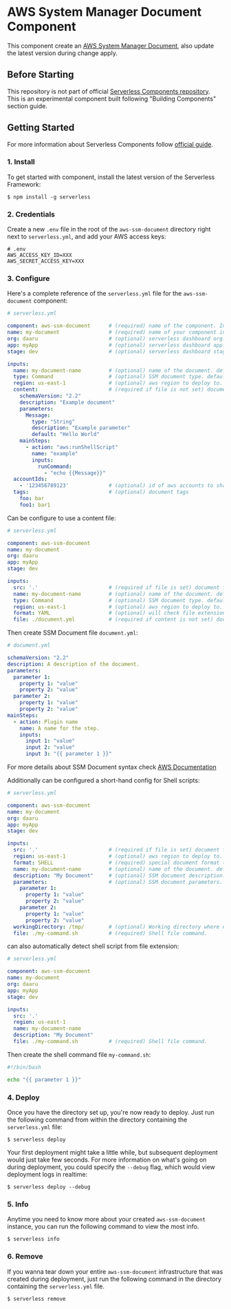 # AWS System Manager Document Component 

This component create an [AWS System Manager Document](https://docs.aws.amazon.com/systems-manager/latest/userguide/sysman-ssm-docs.html),
also update the latest version during change apply.

## Before Starting

This repository is not part of official [Serverless Components repository](https://github.com/serverless/components).
This is an experimental component built following "Building Components" section guide.

## Getting Started

For more information about Serverless Components follow [official guide](https://github.com/serverless/components).

### 1. Install

To get started with component, install the latest version of the Serverless Framework:

```
$ npm install -g serverless
```

### 2. Credentials

Create a new `.env` file in the root of the `aws-ssm-document` directory right next to `serverless.yml`, and add your AWS access keys:

```
# .env
AWS_ACCESS_KEY_ID=XXX
AWS_SECRET_ACCESS_KEY=XXX
```

### 3. Configure

Here's a complete reference of the `serverless.yml` file for the `aws-ssm-document` component:

```yml
# serverless.yml

component: aws-ssm-document      # (required) name of the component. In that case, it's aws-ssm-document.
name: my-document                # (required) name of your component instance.
org: daaru                       # (optional) serverless dashboard org. default is the first org you created during signup.
app: myApp                       # (optional) serverless dashboard app. default is the same as the name property.
stage: dev                       # (optional) serverless dashboard stage. default is dev.

inputs:
  name: my-document-name         # (optional) name of the document. default is auto-generated prepending stage name.
  type: Command                  # (optional) SSM document type. default it "Command".
  region: us-east-1              # (optional) aws region to deploy to. default is us-east-1.
  content:                       # (required if file is not set) document content.
    schemaVersion: "2.2"
    description: "Example document"
    parameters:
      Message:
        type: "String"
        description: "Example parameter"
        default: "Hello World"
    mainSteps:
      - action: "aws:runShellScript"
        name: "example"
        inputs:
          runCommand:
            - "echo {{Message}}"
  accountIds:
    - '123456789123'             # (optional) id of aws accounts to share document to
  tags:                          # (optional) document tags
    foo: bar
    foo1: bar1
```

Can be configure to use a content file:

```yml
# serverless.yml

component: aws-ssm-document
name: my-document
org: daaru
app: myApp
stage: dev

inputs:
  src: '.'                       # (required if file is set) document file directory.
  name: my-document-name         # (optional) name of the document. default is auto-generated prepending stage name.
  type: Command                  # (optional) SSM document type. default it "Command".
  region: us-east-1              # (optional) aws region to deploy to. default is us-east-1.
  format: YAML                   # (optional) will check file extension (.json|.yml|.yaml|.txt|.text).
  file: ./document.yml           # (required if content is not set) document file content.
```

Then create SSM Document file `document.yml`:

```yml
# document.yml

schemaVersion: "2.2"
description: A description of the document.
parameters:
  parameter 1:
    property 1: "value"
    property 2: "value"
  parameter 2:
    property 1: "value"
    property 2: "value"
mainSteps:
  - action: Plugin name
    name: A name for the step.
    inputs:
      input 1: "value"
      input 2: "value"
      input 3: "{{ parameter 1 }}"
```
For more details about SSM Document syntax check [AWS Documentation](https://docs.aws.amazon.com/systems-manager/latest/userguide/sysman-doc-syntax.html)

Additionally can be configured a short-hand config for Shell scripts:

```yml
# serverless.yml

component: aws-ssm-document
name: my-document
org: daaru
app: myApp
stage: dev

inputs:
  src: '.'                       # (required if file is set) document file directory.
  region: us-east-1              # (optional) aws region to deploy to. default is us-east-1.
  format: SHELL                  # (required) special document format (not a real SSM Document format, will be use JSON).
  name: my-document-name         # (optional) name of the document. default is auto-generated prepending stage name.
  description: "My Document"     # (optional) SSM document description. will be set into document definition.
  parameters:                    # (optional) SSM document parameters. will be set into document definition.
    parameter 1:
      property 1: "value"
      property 2: "value"
    parameter 2:
      property 1: "value"
      property 2: "value"
  workingDirectory: /tmp/        # (optional) Working directory where execute command to.
  file: ./my-command.sh          # (required) Shell file command.
```
can also automatically detect shell script from file extension:
```yml
# serverless.yml

component: aws-ssm-document
name: my-document
org: daaru
app: myApp
stage: dev

inputs:
  src: '.'
  region: us-east-1
  name: my-document-name
  description: "My Document"
  file: ./my-command.sh          # (required) Shell file command.
```

Then create the shell command file `my-command.sh`:

```bash
#!/bin/bash

echo "{{ parameter 1 }}"
```

### 4. Deploy

Once you have the directory set up, you're now ready to deploy. Just run the following command from within the directory containing the `serverless.yml` file:

```
$ serverless deploy
```

Your first deployment might take a little while, but subsequent deployment would just take few seconds. For more information on what's going on during deployment, you could specify the `--debug` flag, which would view deployment logs in realtime:

```
$ serverless deploy --debug
```

### 5. Info

Anytime you need to know more about your created `aws-ssm-document` instance, you can run the following command to view the most info. 

```
$ serverless info
```

### 6. Remove

If you wanna tear down your entire `aws-ssm-document` infrastructure that was created during deployment, just run the following command in the directory containing the `serverless.yml` file. 
```
$ serverless remove
```
